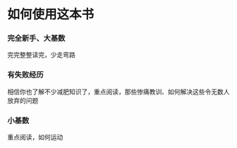 # 如何使用这本书

### 完全新手、大基数

完完整整读完，少走弯路

### 有失败经历

相信你也了解不少减肥知识了，重点阅读，那些惨痛教训、如何解决这些令无数人放弃的问题

### 小基数

重点阅读，如何运动
